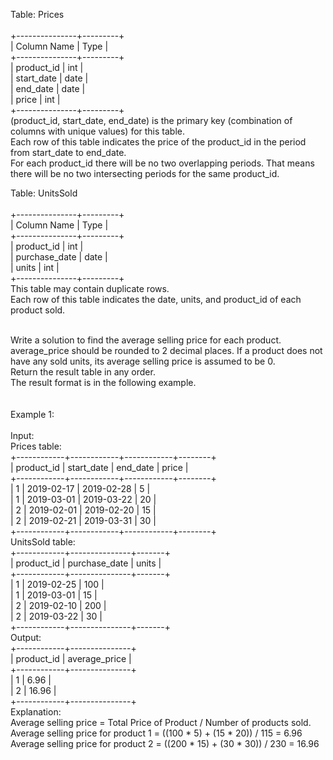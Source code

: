 Table: Prices<br>
<br>
+---------------+---------+<br>
| Column Name   | Type    |<br>
+---------------+---------+<br>
| product_id    | int     |<br>
| start_date    | date    |<br>
| end_date      | date    |<br>
| price         | int     |<br>
+---------------+---------+<br>
(product_id, start_date, end_date) is the primary key (combination of columns with unique values) for this table.<br>
Each row of this table indicates the price of the product_id in the period from start_date to end_date.<br>
For each product_id there will be no two overlapping periods. That means there will be no two intersecting periods for the same product_id.<br>
 

Table: UnitsSold<br>
<br>
+---------------+---------+<br>
| Column Name   | Type    |<br>
+---------------+---------+<br>
| product_id    | int     |<br>
| purchase_date | date    |<br>
| units         | int     |<br>
+---------------+---------+<br>
This table may contain duplicate rows.<br>
Each row of this table indicates the date, units, and product_id of each product sold. <br>
 
<br>
Write a solution to find the average selling price for each product. average_price should be rounded to 2 decimal places. If a product does not have any sold units, its average selling price is assumed to be 0.
<br>
Return the result table in any order.
<br>
The result format is in the following example.<br>

 <br>
<br>
Example 1:<br>
<br>
Input: <br>
Prices table:<br>
+------------+------------+------------+--------+<br>
| product_id | start_date | end_date   | price  |<br>
+------------+------------+------------+--------+<br>
| 1          | 2019-02-17 | 2019-02-28 | 5      |<br>
| 1          | 2019-03-01 | 2019-03-22 | 20     |<br>
| 2          | 2019-02-01 | 2019-02-20 | 15     |<br>
| 2          | 2019-02-21 | 2019-03-31 | 30     |<br>
+------------+------------+------------+--------+<br>
UnitsSold table:<br>
+------------+---------------+-------+<br>
| product_id | purchase_date | units |<br>
+------------+---------------+-------+<br>
| 1          | 2019-02-25    | 100   |<br>
| 1          | 2019-03-01    | 15    |<br>
| 2          | 2019-02-10    | 200   |<br>
| 2          | 2019-03-22    | 30    |<br>
+------------+---------------+-------+<br>
Output: <br>
+------------+---------------+<br>
| product_id | average_price |<br>
+------------+---------------+<br>
| 1          | 6.96          |<br>
| 2          | 16.96         |<br>
+------------+---------------+<br>
Explanation: <br>
Average selling price = Total Price of Product / Number of products sold.<br>
Average selling price for product 1 = ((100 * 5) + (15 * 20)) / 115 = 6.96<br>
Average selling price for product 2 = ((200 * 15) + (30 * 30)) / 230 = 16.96<br>
